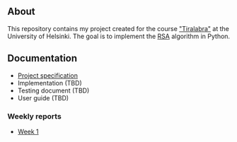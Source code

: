 ## About

This repository contains my project created for the course ["Tiralabra"](https://tiralabra.github.io/2022_p1/index) at the University of Helsinki. The goal is to implement the [RSA](https://en.wikipedia.org/wiki/RSA_(cryptosystem)) algorithm in Python.

## Documentation

- [Project specification](documentation/specification.md)
- Implementation (TBD)
- Testing document (TBD)
- User guide (TBD)

### Weekly reports

- [Week 1](documentation/reports/week1.md)
